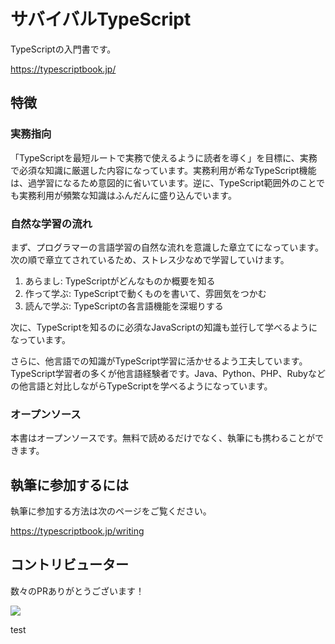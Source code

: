 # サバイバルTypeScript

TypeScriptの入門書です。

https://typescriptbook.jp/

## 特徴

### 実務指向

「TypeScriptを最短ルートで実務で使えるように読者を導く」を目標に、実務で必須な知識に厳選した内容になっています。実務利用が希なTypeScript機能は、過学習になるため意図的に省いています。逆に、TypeScript範囲外のことでも実務利用が頻繁な知識はふんだんに盛り込んでいます。

### 自然な学習の流れ

まず、プログラマーの言語学習の自然な流れを意識した章立てになっています。次の順で章立てされているため、ストレス少なめで学習していけます。

1. あらまし: TypeScriptがどんなものか概要を知る
2. 作って学ぶ: TypeScriptで動くものを書いて、雰囲気をつかむ
3. 読んで学ぶ: TypeScriptの各言語機能を深堀りする

次に、TypeScriptを知るのに必須なJavaScriptの知識も並行して学べるようになっています。

さらに、他言語での知識がTypeScript学習に活かせるよう工夫しています。TypeScript学習者の多くが他言語経験者です。Java、Python、PHP、Rubyなどの他言語と対比しながらTypeScriptを学べるようになっています。

### オープンソース

本書はオープンソースです。無料で読めるだけでなく、執筆にも携わることができます。

## 執筆に参加するには

執筆に参加する方法は次のページをご覧ください。

https://typescriptbook.jp/writing

## コントリビューター

数々のPRありがとうございます！

[![](https://contrib.rocks/image?repo=yytypescript/book)](https://github.com/yytypescript/book/graphs/contributors)

test

